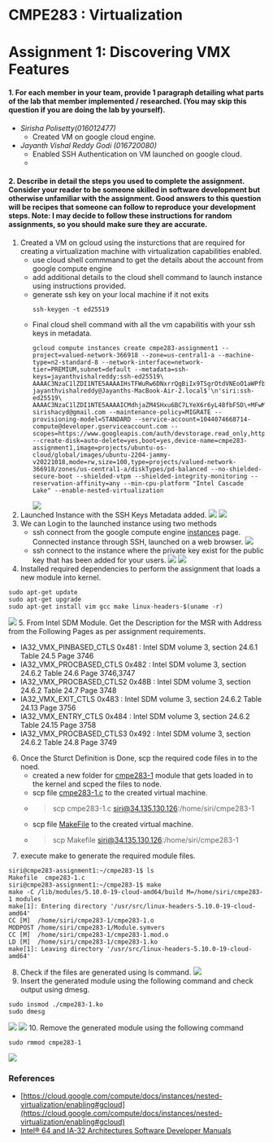 # CMPE283 : Virtualization 
# Assignment 1: Discovering VMX Features

#### 1. For each member in your team, provide 1 paragraph detailing what parts of the lab that member  implemented / researched. (You may skip this question if you are doing the lab by yourself).
- *Sirisha Polisetty(016012477)*
  - Created VM on google cloud engine.
- *Jayanth Vishal Reddy Godi (016720080)*
  - Enabled SSH Authentication on VM launched on google cloud.
  - 
#### 2. Describe in detail the steps you used to complete the assignment. Consider your reader to be someone  skilled in software development but otherwise unfamiliar with the assignment. Good answers to this  question will be recipes that someone can follow to reproduce your development steps. Note: I may decide to follow these instructions for random assignments, so you should make sure  they are accurate.

1. Created a VM on gcloud using the insturctions that are required for creating a virtualization machine with virtualization capabilities enabled.
    - use cloud shell commmand to get the details about the account from google compute engine
    - add additional details to the cloud shell command to launch instance using instructions provided.
    - generate ssh key on your local machine if it not exits
      ```
      ssh-keygen -t ed25519
      ```
    - Final cloud shell command with all the vm capabilitis with your ssh keys in metadata.
        ```
        gcloud compute instances create cmpe283-assignment1 --project=valued-network-366918 --zone=us-central1-a --machine-type=n2-standard-8 --network-interface=network-tier=PREMIUM,subnet=default --metadata=ssh-keys=jayanthvishalreddy:ssh-ed25519\ AAAAC3NzaC1lZDI1NTE5AAAAIHsTFWuRw6DNxrrQgBiIx9TSgrOtdVNEoO1aWPfbHnfs\ jayanthvishalreddy@Jayanths-MacBook-Air-2.local$'\n'siri:ssh-ed25519\ AAAAC3NzaC1lZDI1NTE5AAAAICMdhjaZM4SHxu6BC7LYeX6r6yL48fbF5D\+MFwMU4w5j\ sirishacyd@gmail.com --maintenance-policy=MIGRATE --provisioning-model=STANDARD --service-account=1044074668714-compute@developer.gserviceaccount.com --scopes=https://www.googleapis.com/auth/devstorage.read_only,https://www.googleapis.com/auth/logging.write,https://www.googleapis.com/auth/monitoring.write,https://www.googleapis.com/auth/servicecontrol,https://www.googleapis.com/auth/service.management.readonly,https://www.googleapis.com/auth/trace.append --create-disk=auto-delete=yes,boot=yes,device-name=cmpe283-assignment1,image=projects/ubuntu-os-cloud/global/images/ubuntu-2204-jammy-v20221018,mode=rw,size=100,type=projects/valued-network-366918/zones/us-central1-a/diskTypes/pd-balanced --no-shielded-secure-boot --shielded-vtpm --shielded-integrity-monitoring --reservation-affinity=any --min-cpu-platform "Intel Cascade Lake" --enable-nested-virtualization
        ```
        ![](screenshots/1.instance_launch.png)
2. Launched Instance with the SSH Keys Metadata added.
![](screenshots/2.instance_connect.png)
![](screenshots/5/../5.ssh_keys.png)
3. We can Login to the launched instance using two methods
    - ssh connect from the google compute engine [instances](https://console.cloud.google.com/compute/instances?authuser=1&project=valued-network-366918) page. Connected instance through SSH, launched on a web browser.
    ![](screenshots/3.connected_instance.png)
    - ssh connect to the instance where the private key exist for the public key that has been added for your users.
    ![](screenshots/2.instance_connect_local_siri.png)
    ![](screenshots/2.instance_connect_local_jayanth.jpeg)
4. Installed required dependencies to perform the assignment that loads a new module into kernel.
```
sudo apt-get update
sudo apt-get upgrade
sudo apt-get install vim gcc make linux-headers-$(uname -r)
```
![](screenshots/4.install_dependencies.png)
5. From Intel SDM Module. Get the Description for the MSR with Address from the Following Pages as per assignment requirements.
  -  IA32_VMX_PINBASED_CTLS 0x481 : Intel SDM volume 3, section 24.6.1 Table 24.5 Page 3746
  -  IA32_VMX_PROCBASED_CTLS 0x482 : Intel SDM volume 3, section 24.6.2 Table 24.6 Page 3746,3747
  -  IA32_VMX_PROCBASED_CTLS2 0x48B : Intel SDM volume 3, section 24.6.2 Table 24.7 Page 3748
  -  IA32_VMX_EXIT_CTLS 0x483 : Intel SDM volume 3, section 24.6.2 Table 24.13 Page 3756
  -  IA32_VMX_ENTRY_CTLS 0x484 : Intel SDM volume 3, section 24.6.2 Table 24.15 Page 3758
  -  IA32_VMX_PROCBASED_CTLS3 0x492 : Intel SDM volume 3, section 24.6.2 Table 24.8 Page 3749
6. Once the Sturct Definition is Done, scp the required code files in to the noed.
   - created a new folder for [cmpe283-1](cmpe283-1) module that gets loaded in to the kernel and scped the files to node.
   - scp file [cmpe283-1.c](cmpe283-1/cmpe283-1.c) to the created virtual machine.
   - > scp cmpe283-1.c   siri@34.135.130.126:/home/siri/cmpe283-1
   - scp file [MakeFile](cmpe283-1/Makefile) to the created virtual machine.
   - > scp Makefile   siri@34.135.130.126:/home/siri/cmpe283-1
7. execute make to generate the required module files.
```
siri@cmpe283-assignment1:~/cmpe283-1$ ls
Makefile  cmpe283-1.c
siri@cmpe283-assignment1:~/cmpe283-1$ make
make -C /lib/modules/5.10.0-19-cloud-amd64/build M=/home/siri/cmpe283-1 modules
make[1]: Entering directory '/usr/src/linux-headers-5.10.0-19-cloud-amd64'
CC [M]  /home/siri/cmpe283-1/cmpe283-1.o
MODPOST /home/siri/cmpe283-1/Module.symvers
CC [M]  /home/siri/cmpe283-1/cmpe283-1.mod.o
LD [M]  /home/siri/cmpe283-1/cmpe283-1.ko
make[1]: Leaving directory '/usr/src/linux-headers-5.10.0-19-cloud-amd64'
```
8. Check if the files are generated using ls command.
![](screenshots/6.make_module.png)
9. Insert the generated module using the following command and check output using dmesg.
```
sudo insmod ./cmpe283-1.ko
sudo dmesg
```
![](screenshots/7.dmesg_page1.png)
![](screenshots/7.dmesg_page2.png)
10. Remove the generated module using the following command
```
sudo rmmod cmpe283-1
```
![](screenshots/9.remove_module.png)
### References
- [https://cloud.google.com/compute/docs/instances/nested-virtualization/enabling#gcloud](https://cloud.google.com/compute/docs/instances/nested-virtualization/enabling#gcloud)
- [Intel® 64 and IA-32 Architectures Software Developer Manuals](https://cdrdv2.intel.com/v1/dl/getContent/671200)